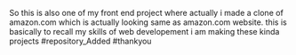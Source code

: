So this is also one of my front end project where actually i made a clone of amazon.com which is actually looking same as amazon.com website.
this is basically to recall my skills of web developement i am making these kinda projects
#repository_Added
#thankyou
